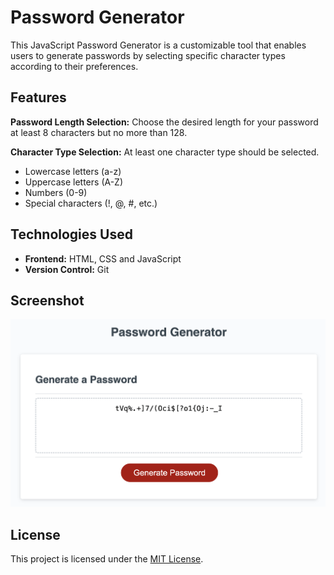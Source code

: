 # Password Generator

This JavaScript Password Generator is a customizable tool that enables users to generate passwords by selecting specific character types according to their preferences.

## Features

**Password Length Selection:** Choose the desired length for your password at least 8 characters but no more than 128.

**Character Type Selection:** At least one character type should be selected.
- Lowercase letters (a-z)
- Uppercase letters (A-Z)
- Numbers (0-9)
- Special characters (!, @, #, etc.)

## Technologies Used

- **Frontend:** HTML, CSS and JavaScript
- **Version Control:** Git

## Screenshot

![Home Page](./assets/password-generator.png)

## License

This project is licensed under the [MIT License](LICENSE).